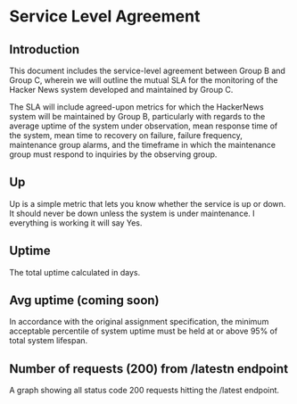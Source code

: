 # Service Level Agreement

## Introduction
This document includes the service-level agreement between Group B and Group C, wherein we will outline the mutual SLA for the monitoring of the Hacker News system developed and maintained by Group C.

The SLA will include agreed-upon metrics for which the HackerNews system will be maintained by Group B, particularly with regards to the average uptime of the system under observation, mean response time of the system, mean time to recovery on failure, failure frequency, maintenance group alarms, and the timeframe in which the maintenance group must respond to inquiries by the observing group.

## Up
Up is a simple metric that lets you know whether the service is up or down. It should never be down unless the system is under maintenance. I everything is working it will say Yes.

## Uptime
The total uptime calculated in days.

## Avg uptime (coming soon)
In accordance with the original assignment specification, the minimum acceptable percentile of system uptime must be held at or above 95% of total system lifespan.


## Number of requests (200) from /latestn endpoint
A graph showing all status code 200 requests hitting the /latest endpoint.


